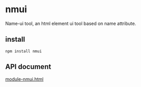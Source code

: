 # nmui
Name-ui tool, an html element ui tool based on name attribute.

## install

`npm install nmui`

## API document

[module-nmui.html](https://htmlpreview.github.io/?https://github.com/adf0001/nmui/blob/master/doc/out/module-nmui.html)

